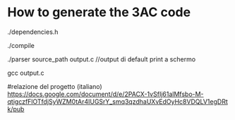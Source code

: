 # How to generate the 3AC code
./dependencies.h

./compile

./parser source_path output.c //output di default print a schermo

gcc output.c


#relazione del progetto (italiano)
https://docs.google.com/document/d/e/2PACX-1vSfIj61alMfsbo-M-qtigczfFlOTfdjSyWZM0tAr4IUGSrY_smq3qzdhaUXvEdOyHc8VDQLV1egDRtk/pub
